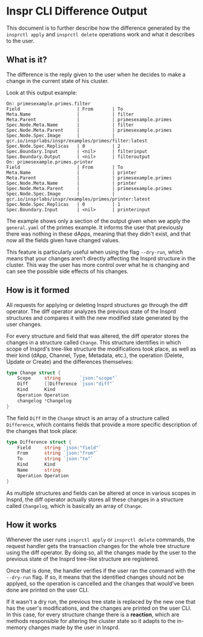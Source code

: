 # Inspr CLI Difference Output

This document is to further describe how the difference generated by the `insprctl apply` and `insprctl delete` operations work and what it describes to the user.

## What is it?

The difference is the reply given to the user when he decides to make a change in the current state of his cluster.

Look at this output example:
```
On: primesexample.primes.filter
Field                     | From       | To
Meta.Name                 |            | filter
Meta.Parent               |            | primesexample.primes
Spec.Node.Meta.Name       |            | filter
Spec.Node.Meta.Parent     |            | primesexample.primes
Spec.Node.Spec.Image      |            | gcr.io/insprlabs/inspr/examples/primes/filter:latest
Spec.Node.Spec.Replicas   | 0          | 2
Spec.Boundary.Input       | <nil>      | filterinput
Spec.Boundary.Output      | <nil>      | filteroutput
On: primesexample.primes.printer
Field                     | From       | To
Meta.Name                 |            | printer
Meta.Parent               |            | primesexample.primes
Spec.Node.Meta.Name       |            | printer
Spec.Node.Meta.Parent     |            | primesexample.primes
Spec.Node.Spec.Image      |            | gcr.io/insprlabs/inspr/examples/primes/printer:latest
Spec.Node.Spec.Replicas   | 0          | 1
Spec.Boundary.Input       | <nil>      | printerinput
```

The example shows only a section of the output given when we apply the `general.yaml` of the primes example. It informs the user that previously there was nothing in these dApps, meaning that they didn't exist, and that now all the fields given have changed values.

This feature is particularly useful when using the flag `--dry-run`, which means that your changes aren't directly affecting the Insprd structure in the cluster. This way the user has more control over what he is changing and can see the possible side effects of his changes.

## How is it formed

All requests for applying or deleting Insprd structures go through the diff operator. The diff operator analyzes the previous state of the Insprd structures and compares it with the new modified state generated by the user changes.  

For every structure and field that was altered, the diff operator stores the changes in a structure called `Change`. This structure identifies in which scope of Insprd's tree-like structure the modifications took place, as well as their kind (dApp, Channel, Type, Metadata, etc.), the operation (Delete, Update or Create) and the differences themselves:
```go
type Change struct {
	Scope     string       `json:"scope"`
	Diff      []Difference `json:"diff"`
	Kind      Kind
	Operation Operation
	changelog *Changelog
}
```

The field `Diff` in the `Change` struct is an array of a structure called `Difference`, which contains fields that provide a more specific description of the changes that took place:
```go
type Difference struct {
	Field     string `json:"field"`
	From      string `json:"from"`
	To        string `json:"to"`
	Kind      Kind
	Name      string
	Operation Operation
}
```

As multiple structures and fields can be altered at once in various scopes in Insprd, the diff operator actually stores all these changes in a structure called `Changelog`, which is basically an array of `Change`.

## How it works

Whenever the user runs `insprctl apply` or `insprctl delete` commands, the request handler gets the transaction changes for the whole tree structure using the diff operator. By doing so, all the changes made by the user to the previous state of
the Insprd tree-like structure are registered.  

Once that is done, the handler verifies if the user ran the command with the `--dry-run` flag. If so, it means that the identified changes should not be applyed, so the operation is cancelled and the changes that would've been done are printed on the user CLI.  

If it wasn't a dry run, the previous tree state is replaced by the new one that has the user's modifications, and the changes are printed on the user CLI. In this case, for every structure change there is a **reaction**, which are methods responsible for altering the cluster state so it adapts to the in-memory changes made by the user in Insprd.